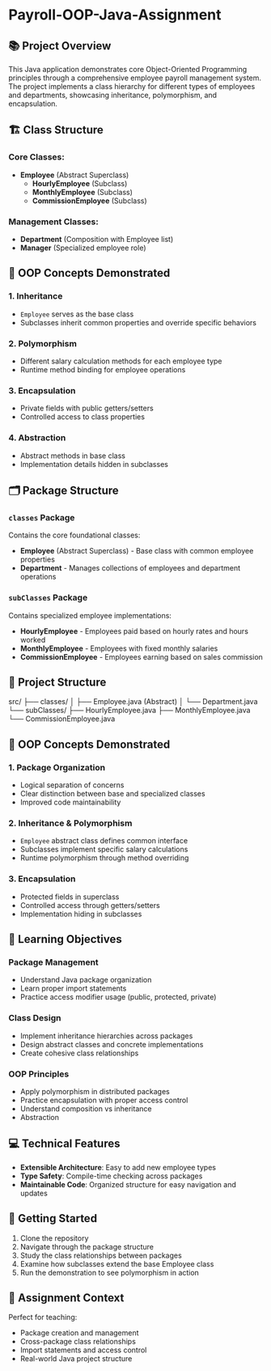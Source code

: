# Payroll-OOP-Java-Assignment
## 📚 Project Overview
This Java application demonstrates core Object-Oriented Programming principles through a comprehensive employee payroll management system. The project implements a class hierarchy for different types of employees and departments, showcasing inheritance, polymorphism, and encapsulation.

## 🏗️ Class Structure

### Core Classes:
- **Employee** (Abstract Superclass)
  - **HourlyEmployee** (Subclass)
  - **MonthlyEmployee** (Subclass)
  - **CommissionEmployee** (Subclass)

### Management Classes:
- **Department** (Composition with Employee list)
- **Manager** (Specialized employee role)

## 🔧 OOP Concepts Demonstrated

### 1. Inheritance
- `Employee` serves as the base class
- Subclasses inherit common properties and override specific behaviors

### 2. Polymorphism
- Different salary calculation methods for each employee type
- Runtime method binding for employee operations

### 3. Encapsulation
- Private fields with public getters/setters
- Controlled access to class properties

### 4. Abstraction
- Abstract methods in base class
- Implementation details hidden in subclasses
  
## 🗂️ Package Structure

### `classes` Package
Contains the core foundational classes:
- **Employee** (Abstract Superclass) - Base class with common employee properties
- **Department** - Manages collections of employees and department operations

### `subClasses` Package
Contains specialized employee implementations:
- **HourlyEmployee** - Employees paid based on hourly rates and hours worked
- **MonthlyEmployee** - Employees with fixed monthly salaries
- **CommissionEmployee** - Employees earning based on sales commission
  
## 📁 Project Structure
src/
├── classes/
│ ├── Employee.java (Abstract)
│ └── Department.java
└── subClasses/
├── HourlyEmployee.java
├── MonthlyEmployee.java
└── CommissionEmployee.java


## 🔧 OOP Concepts Demonstrated

### 1. Package Organization
- Logical separation of concerns
- Clear distinction between base and specialized classes
- Improved code maintainability

### 2. Inheritance & Polymorphism
- `Employee` abstract class defines common interface
- Subclasses implement specific salary calculations
- Runtime polymorphism through method overriding

### 3. Encapsulation
- Protected fields in superclass
- Controlled access through getters/setters
- Implementation hiding in subclasses

## 🎯 Learning Objectives

### Package Management
- Understand Java package organization
- Learn proper import statements
- Practice access modifier usage (public, protected, private)

### Class Design
- Implement inheritance hierarchies across packages
- Design abstract classes and concrete implementations
- Create cohesive class relationships

### OOP Principles
- Apply polymorphism in distributed packages
- Practice encapsulation with proper access control
- Understand composition vs inheritance
- Abstraction 

## 💻 Technical Features
- **Extensible Architecture**: Easy to add new employee types
- **Type Safety**: Compile-time checking across packages
- **Maintainable Code**: Organized structure for easy navigation and updates

## 🚀 Getting Started
1. Clone the repository
2. Navigate through the package structure
3. Study the class relationships between packages
4. Examine how subclasses extend the base Employee class
5. Run the demonstration to see polymorphism in action


## 📝 Assignment Context
Perfect for teaching:
- Package creation and management
- Cross-package class relationships
- Import statements and access control
- Real-world Java project structure

